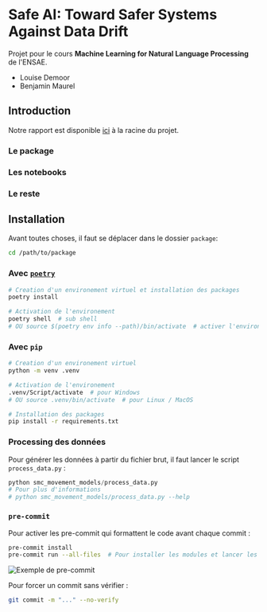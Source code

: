 # Safe AI: Toward Safer Systems Against Data Drift

Projet pour le cours **Machine Learning for Natural Language Processing** de l'ENSAE.

* Louise Demoor
* Benjamin Maurel

## Introduction

Notre rapport est disponible [ici]() à la racine du projet.

### Le package


### Les notebooks


### Le reste


## Installation

Avant toutes choses, il faut se déplacer dans le dossier `package`:

```bash
cd /path/to/package
```

### Avec [`poetry`](https://python-poetry.org/)

```bash
# Creation d'un environement virtuel et installation des packages
poetry install

# Activation de l'environement
poetry shell  # sub shell
# OU source $(poetry env info --path)/bin/activate  # activer l'environement dans le shell actuel
```

### Avec `pip`

```bash
# Creation d'un environement virtuel
python -m venv .venv

# Activation de l'environement
.venv/Script/activate  # pour Windows
# OU source .venv/bin/activate  # pour Linux / MacOS

# Installation des packages
pip install -r requirements.txt
```

### Processing des données

Pour générer les données à partir du fichier brut, il faut lancer le script `process_data.py` :

```python
python smc_movement_models/process_data.py
# Pour plus d'informations
# python smc_movement_models/process_data.py --help
```

### `pre-commit`

Pour activer les pre-commit qui formattent le code avant chaque commit :

```bash
pre-commit install
pre-commit run --all-files  # Pour installer les modules et lancer les tests
```

![Exemple de pre-commit](images/pre-commit-exemple.png)

Pour forcer un commit sans vérifier :

```bash
git commit -m "..." --no-verify
```
